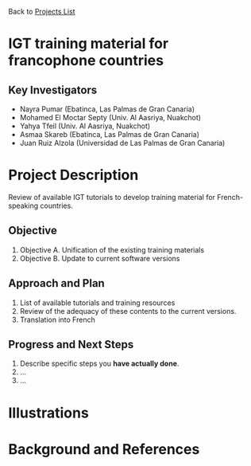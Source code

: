 Back to [Projects List](../../README.md#ProjectsList)

# IGT training material for francophone countries

## Key Investigators

- Nayra Pumar (Ebatinca, Las Palmas de Gran Canaria)
- Mohamed El Moctar Septy (Univ. Al Aasriya, Nuakchot)
- Yahya Tfeil (Univ. Al Aasriya, Nuakchot)
- Asmaa Skareb (Ebatinca, Las Palmas de Gran Canaria)
- Juan Ruiz Alzola (Universidad de Las Palmas de Gran Canaria)

# Project Description

<!-- Add a short paragraph describing the project. -->
Review of available IGT tutorials to develop training material for French-speaking countries.

## Objective

<!-- Describe here WHAT you would like to achieve (what you will have as end result). -->

1. Objective A. Unification of the existing training materials
1. Objective B. Update to current software versions

## Approach and Plan

<!-- Describe here HOW you would like to achieve the objectives stated above. -->

1. List of available tutorials and training resources
1. Review of the adequacy of these contents to the current versions.
1. Translation into French

## Progress and Next Steps

<!-- Update this section as you make progress, describing of what you have ACTUALLY DONE. If there are specific steps that you could not complete then you can describe them here, too. -->

1. Describe specific steps you **have actually done**.
1. ...
1. ...

# Illustrations

<!-- Add pictures and links to videos that demonstrate what has been accomplished.
![Description of picture](Example2.jpg)
![Some more images](Example2.jpg)
-->

# Background and References

<!-- If you developed any software, include link to the source code repository. If possible, also add links to sample data, and to any relevant publications. -->
